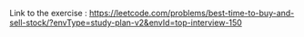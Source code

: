 Link to the exercise : https://leetcode.com/problems/best-time-to-buy-and-sell-stock/?envType=study-plan-v2&envId=top-interview-150